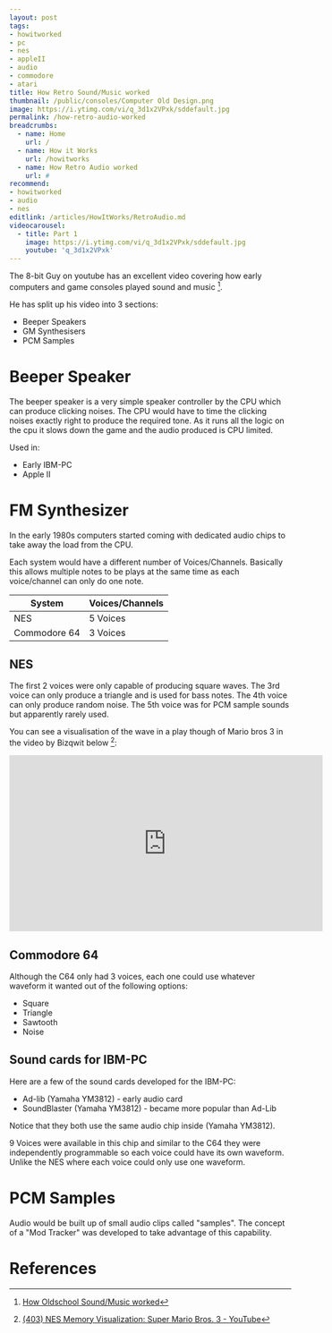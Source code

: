 ```yaml
---
layout: post
tags: 
- howitworked
- pc
- nes
- appleII
- audio
- commodore
- atari
title: How Retro Sound/Music worked
thumbnail: /public/consoles/Computer Old Design.png
image: https://i.ytimg.com/vi/q_3d1x2VPxk/sddefault.jpg
permalink: /how-retro-audio-worked
breadcrumbs:
  - name: Home
    url: /
  - name: How it Works
    url: /howitworks
  - name: How Retro Audio worked
    url: #
recommend: 
- howitworked
- audio
- nes
editlink: /articles/HowItWorks/RetroAudio.md
videocarousel:
  - title: Part 1
    image: https://i.ytimg.com/vi/q_3d1x2VPxk/sddefault.jpg
    youtube: 'q_3d1x2VPxk'
---
```


The 8-bit Guy on youtube has an excellent video covering how early computers and game consoles played sound and music [^1].

He has split up his video into 3 sections:
* Beeper Speakers
* GM Synthesisers
* PCM Samples

# Beeper Speaker
The beeper speaker is a very simple speaker controller by the CPU which can produce clicking noises. The CPU would have to time the clicking noises exactly right to produce the required tone. As it runs all the logic on the cpu it slows down the game and the audio produced is CPU limited.

Used in:
* Early IBM-PC
* Apple II

# FM Synthesizer
In the early 1980s computers started coming with dedicated audio chips to take away the load from the CPU.

Each system would have a different number of Voices/Channels. Basically this allows multiple notes to be plays at the same time as each voice/channel can only do one note.

System | Voices/Channels
---|---
NES | 5 Voices
Commodore 64 | 3 Voices

## NES
The first 2 voices were only capable of producing square waves.
The 3rd voice can only produce a triangle and is used for bass notes.
The 4th voice can only produce random noise.
The 5th voice was for PCM sample sounds but apparently rarely used.

You can see a visualisation of the wave in a play though of Mario bros 3 in the video by Bizqwit below [^2]:
<iframe width="560" height="315" src="https://www.youtube.com/embed/xI3xZAn7r2A" frameborder="0" allow="accelerometer; autoplay; encrypted-media; gyroscope; picture-in-picture" allowfullscreen></iframe>

## Commodore 64
Although the C64 only had 3 voices, each one could use whatever waveform it wanted out of the following options:
* Square
* Triangle
* Sawtooth
* Noise

## Sound cards for IBM-PC
Here are a few of the sound cards developed for the IBM-PC:
* Ad-lib  (Yamaha YM3812) - early audio card
* SoundBlaster (Yamaha YM3812) - became more popular than Ad-Lib 

Notice that they both use the same audio chip inside (Yamaha YM3812).

9 Voices were available in this chip and similar to the C64 they were independently programmable so each voice could have its own waveform. Unlike the NES where each voice could only use one waveform.

# PCM Samples
Audio would be built up of small audio clips called "samples". The concept of a "Mod Tracker" was developed to take advantage of this capability.

# References
[^1]: [How Oldschool Sound/Music worked](https://www.youtube.com/watch?v=q_3d1x2VPxk)
[^2]: [(403) NES Memory Visualization: Super Mario Bros. 3 - YouTube](https://www.youtube.com/watch?v=xI3xZAn7r2A)
